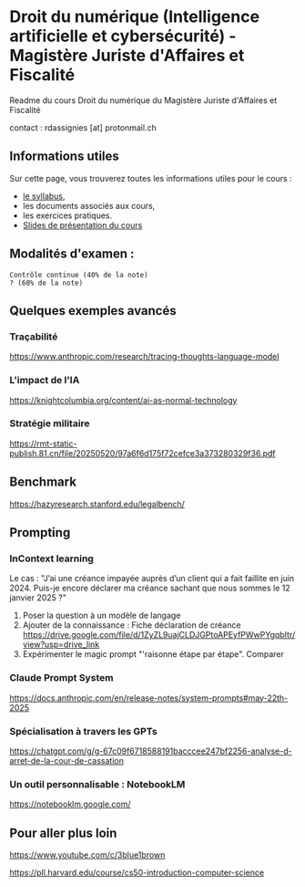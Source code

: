 # Droit du numérique (Intelligence artificielle et cybersécurité) - Magistère Juriste d'Affaires et Fiscalité 
Readme du cours Droit du numérique du Magistère Juriste d'Affaires et Fiscalité

contact : rdassignies [at] protonmail.ch

## Informations utiles
Sur cette page, vous trouverez toutes les informations utiles pour le cours :

- [le syllabus](https://docs.google.com/document/d/1qVX_ksPXnTUTA_onTp8U2izJ8HKUsgJtmJ2QBPvQJUU/edit?tab=t.0),
- les documents associés aux cours,
- les exercices pratiques.
- [Slides de présentation du cours](https://my.beekast.com/kast/6841907a59435da66d5427a8/presentation)

## Modalités d'examen :

    Contrôle continue (40% de la note)
    ? (60% de la note)

## Quelques exemples avancés

### Traçabilité
https://www.anthropic.com/research/tracing-thoughts-language-model 

### L'impact de l'IA
https://knightcolumbia.org/content/ai-as-normal-technology 

### Stratégie militaire 
https://rmt-static-publish.81.cn/file/20250520/97a6f6d175f72cefce3a373280329f36.pdf 

## Benchmark
https://hazyresearch.stanford.edu/legalbench/ 

## Prompting
### InContext learning
Le cas : "J’ai une créance impayée auprès d’un client qui a fait faillite en juin 2024. Puis-je encore déclarer ma créance sachant que nous sommes le 12 janvier 2025 ?"
1. Poser la question à un modèle de langage
2. Ajouter de la connaissance : Fiche déclaration de créance https://drive.google.com/file/d/1ZyZL9uajCLDJGPtoAPEyfPWwPYgqbItr/view?usp=drive_link
3. Expérimenter le magic prompt "'raisonne étape par étape". Comparer

### Claude Prompt System
https://docs.anthropic.com/en/release-notes/system-prompts#may-22th-2025 


### Spécialisation à travers les GPTs
https://chatgpt.com/g/g-67c09f6718588191bacccee247bf2256-analyse-d-arret-de-la-cour-de-cassation

### Un outil personnalisable : NotebookLM

https://notebooklm.google.com/

## Pour aller plus loin

https://www.youtube.com/c/3blue1brown 

https://pll.harvard.edu/course/cs50-introduction-computer-science





